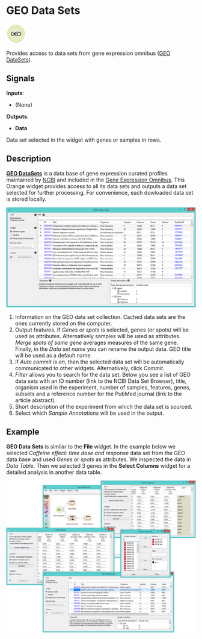 GEO Data Sets
=============

![GEO Data Sets widget icon](icons/geo-data-sets.png)

Provides access to data sets from gene expression omnibus ([GEO
DataSets](http://www.ncbi.nlm.nih.gov/gds)).

Signals
-------

**Inputs**:

-   (None)

**Outputs**:

- **Data**

 Data set selected in the widget with genes or samples in rows.

Description
-----------

**[GEO DataSets](http://www.ncbi.nlm.nih.gov/gds)** is a data base of gene
expression curated profiles maintained by [NCBI](http://www.ncbi.nlm.nih.gov/) and included in the [Gene
Expression Omnibus](http://www.ncbi.nlm.nih.gov/geo/info/datasets.html). This Orange widget provides
access to all its data sets and outputs a data set selected for further
processing. For convenience, each dowloaded data set is stored locally.

![GEO Data Sets widget](images/GEOdataset-stamped.png)

1. Information on the GEO data set collection. Cached data sets are the ones currently stored on the computer.
2. Output features. If *Genes or spots* is selected, genes (or spots) will be used as attributes. Alternatively samples
   will be used as attributes. *Merge spots of same gene* averages measures of the same gene. Finally, in the
   *Data set name* you can rename the output data. GEO title will be used as a default name.
3. If *Auto commit is on*, then the selected data set will be automatically communicated to other widgets. Alternatively,
   click *Commit*.
4. *Filter* allows you to search for the data set. Below you see a list of GEO data sets with an ID number (link to the NCBI
   Data Set Browser), title,
   organism used in the experiment, number of samples, features, genes, subsets and a reference number for the PubMed
   journal (link to the article abstract).
5. Short description of the experiment from which the data set is sourced.
6. Select which *Sample Annotations* will be used in the output.

Example
-------

**GEO Data Sets** is similar to the **File** widget. In the example below
we selected *Caffeine effect: time dose and response* data set from the GEO data base and used *Genes or spots* as
attributes. We inspected the data in *Data Table*. Then we selected
3 genes in the **Select Columns** widget for a detailed analysis in another data table.

![](images/GEODataSets-Example2.png)
